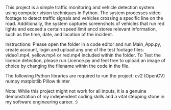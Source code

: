 This project is a simple traffic monitoring and vehicle detection system using computer vision techniques in Python. 
The system processes video footage to detect traffic signals and vehicles crossing a specific line on the road. 
Additionally, the system captures screenshots of vehicles that run red lights and exceed a certain speed limit ancd stores relevant information, such as the time, date, and location of the incident.

Instructions:
Please open the folder in a code editor and run Main_App.py, create account, login and upload any one of the test footage files: video1.mp4, yellow.mp4 or red.mp4 included within the folder.
To Test the licence detection, please run Licence.py and feel free to upload an image of choice by changing the filename within the code in the file.

The following Python libraries are required to run the project:
cv2 (OpenCV)
numpy
matplotlib
Pillow
tkinter

Note: While this project might not work for all inputs, it is a genuine demonstration of my independent coding skills and a vital stepping stone in my software engineering career. :)
